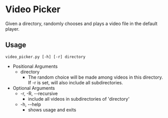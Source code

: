 Video Picker
============

Given a directory, randomly chooses and plays a video file in the default player.

Usage
------

`video_picker.py [-h] [-r] directory`

* Positional Arguments
  * directory
     * The random choice will be made among videos in this directory. If -r is set, will also include all subdirectories.
* Optional Arguments
  * -r, -R, --recursive
     * include all videos in subdirectories of 'directory'
  * -h, --help
     * shows usage and exits